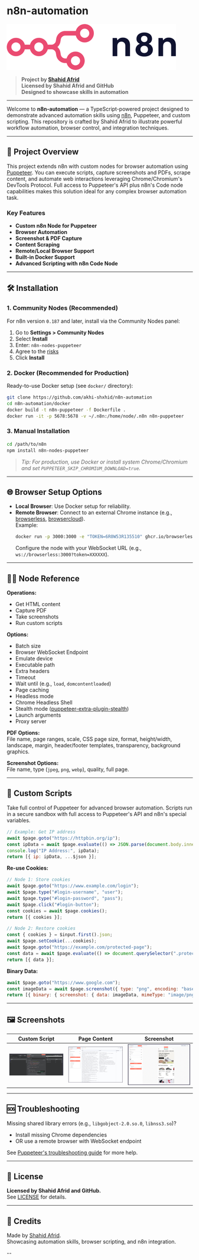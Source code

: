 # n8n-automation

![n8n.io - Workflow Automation](https://raw.githubusercontent.com/n8n-io/n8n/master/assets/n8n-logo.png)

> **Project by [Shahid Afrid](https://github.com/akhi-shxhid)  
> Licensed by Shahid Afrid and GitHub  
> Designed to showcase skills in automation**

---

Welcome to **n8n-automation** — a TypeScript-powered project designed to demonstrate advanced automation skills using [n8n](https://www.n8n.io), Puppeteer, and custom scripting. This repository is crafted by Shahid Afrid to illustrate powerful workflow automation, browser control, and integration techniques.

---

## 🚀 Project Overview

This project extends n8n with custom nodes for browser automation using [Puppeteer](https://pptr.dev/). You can execute scripts, capture screenshots and PDFs, scrape content, and automate web interactions leveraging Chrome/Chromium's DevTools Protocol. Full access to Puppeteer's API plus n8n's Code node capabilities makes this solution ideal for any complex browser automation task.

### Key Features

- **Custom n8n Node for Puppeteer**
- **Browser Automation**
- **Screenshot & PDF Capture**
- **Content Scraping**
- **Remote/Local Browser Support**
- **Built-in Docker Support**
- **Advanced Scripting with n8n Code Node**

---

## 🛠️ Installation

### 1. Community Nodes (Recommended)

For n8n version `0.187` and later, install via the Community Nodes panel:

1. Go to **Settings > Community Nodes**
2. Select **Install**
3. Enter: `n8n-nodes-puppeteer`
4. Agree to the [risks](https://docs.n8n.io/integrations/community-nodes/risks/)
5. Click **Install**

### 2. Docker (Recommended for Production)

Ready-to-use Docker setup (see `docker/` directory):

```bash
git clone https://github.com/akhi-shxhid/n8n-automation
cd n8n-automation/docker
docker build -t n8n-puppeteer -f Dockerfile .
docker run -it -p 5678:5678 -v ~/.n8n:/home/node/.n8n n8n-puppeteer
```

### 3. Manual Installation

```bash
cd /path/to/n8n
npm install n8n-nodes-puppeteer
```

> *Tip: For production, use Docker or install system Chrome/Chromium and set `PUPPETEER_SKIP_CHROMIUM_DOWNLOAD=true`.*

---

## 🌐 Browser Setup Options

- **Local Browser**: Use Docker setup for reliability.
- **Remote Browser**: Connect to an external Chrome instance (e.g., [browserless](https://browserless.io), [browsercloud](https://browsercloud.io)).  
  Example:
  ```bash
  docker run -p 3000:3000 -e "TOKEN=6R0W53R135510" ghcr.io/browserless/chromium
  ```
  Configure the node with your WebSocket URL (e.g., `ws://browserless:3000?token=XXXXXX`).

---

## 🧑‍💻 Node Reference

**Operations:**
- Get HTML content
- Capture PDF
- Take screenshots
- Run custom scripts

**Options:**
- Batch size
- Browser WebSocket Endpoint
- Emulate device
- Executable path
- Extra headers
- Timeout
- Wait until (e.g., `load`, `domcontentloaded`)
- Page caching
- Headless mode
- Chrome Headless Shell
- Stealth mode ([puppeteer-extra-plugin-stealth](https://github.com/berstend/puppeteer-extra/tree/master/packages/puppeteer-extra-plugin-stealth))
- Launch arguments
- Proxy server

**PDF Options:**  
File name, page ranges, scale, CSS page size, format, height/width, landscape, margin, header/footer templates, transparency, background graphics.

**Screenshot Options:**  
File name, type (`jpeg`, `png`, `webp`), quality, full page.

---

## 📝 Custom Scripts

Take full control of Puppeteer for advanced browser automation. Scripts run in a secure sandbox with full access to Puppeteer's API and n8n's special variables.

```javascript
// Example: Get IP address
await $page.goto("https://httpbin.org/ip");
const ipData = await $page.evaluate(() => JSON.parse(document.body.innerText).origin);
console.log("IP Address:", ipData);
return [{ ip: ipData, ...$json }];
```

**Re-use Cookies:**
```javascript
// Node 1: Store cookies
await $page.goto("https://www.example.com/login");
await $page.type("#login-username", "user");
await $page.type("#login-password", "pass");
await $page.click("#login-button");
const cookies = await $page.cookies();
return [{ cookies }];
```
```javascript
// Node 2: Restore cookies
const { cookies } = $input.first().json;
await $page.setCookie(...cookies);
await $page.goto("https://example.com/protected-page");
const data = await $page.evaluate(() => document.querySelector(".protected-content").textContent);
return [{ data }];
```

**Binary Data:**
```javascript
await $page.goto("https://www.google.com");
const imageData = await $page.screenshot({ type: "png", encoding: "base64" });
return [{ binary: { screenshot: { data: imageData, mimeType: "image/png", fileName: "screenshot.png" } } }];
```

---

## 🖼️ Screenshots

| Custom Script | Page Content | Screenshot |
|---|---|---|
| ![](images/script.png) | ![](images/content.png) | ![](images/screenshot.png) |

---

## 🆘 Troubleshooting

Missing shared library errors (e.g., `libgobject-2.0.so.0`, `libnss3.so`)?  
- Install missing Chrome dependencies  
- OR use a remote browser with WebSocket endpoint

See [Puppeteer's troubleshooting guide](https://pptr.dev/troubleshooting) for more help.

---

## 📄 License

**Licensed by Shahid Afrid and GitHub.**  
See [LICENSE](./LICENSE) for details.

---

## 🙌 Credits

Made by [Shahid Afrid](https://github.com/akhi-shxhid).  
Showcasing automation skills, browser scripting, and n8n integration.

--
